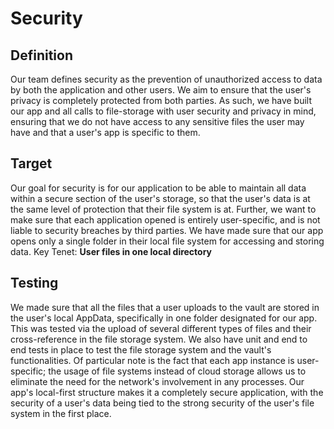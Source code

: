 # Security
## Definition
Our team defines security as the prevention of unauthorized access to data by both the application and other users. We aim to ensure that the user's privacy is completely protected from both parties. As such, we have built our app and all calls to file-storage with user security and privacy in mind, ensuring that we do not have access to any sensitive files the user may have and that a user's app is specific to them. 
## Target
Our goal for security is for our application to be able to maintain all data within a secure section of the user's storage, so that the user's data is at the same level of protection that their file system is at. Further, we want to make sure that each application opened is entirely user-specific, and is not liable to security breaches by third parties. We have made sure that our app opens only a single folder in their local file system for accessing and storing data. 
Key Tenet: **User files in one local directory**
## Testing
We made sure that all the files that a user uploads to the vault are stored in the user's local AppData, specifically in one folder designated for our app. This was tested via the upload of several different types of files and their cross-reference in the file storage system. We also have unit and end to end tests in place to test the file storage system and the vault's functionalities. Of particular note is the fact that each app instance is user-specific; the usage of file systems instead of cloud storage allows us to eliminate the need for the network's involvement in any processes. Our app's local-first structure makes it a completely secure application, with the security of a user's data being tied to the strong security of the user's file system in the first place.